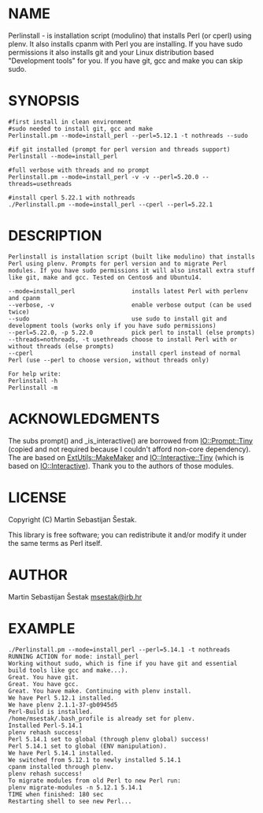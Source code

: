 # NAME

Perlinstall - is installation script (modulino) that installs Perl (or cperl) using plenv. It also installs cpanm with Perl you are installing. If you have sudo permissions it also installs git and your Linux distribution based "Development tools" for you. If you have git, gcc and make you can skip sudo.

# SYNOPSIS

    #first install in clean environment
    #sudo needed to install git, gcc and make
    Perlinstall.pm --mode=install_perl --perl=5.12.1 -t nothreads --sudo

    #if git installed (prompt for perl version and threads support)
    Perlinstall --mode=install_perl

    #full verbose with threads and no prompt
    Perlinstall.pm --mode=install_perl -v -v --perl=5.20.0 --threads=usethreads

    #install cperl 5.22.1 with nothreads
    ./Perlinstall.pm --mode=install_perl --cperl --perl=5.22.1

# DESCRIPTION

    Perlinstall is installation script (built like modulino) that installs Perl using plenv. Prompts for perl version and to migrate Perl modules. If you have sudo permissions it will also install extra stuff like git, make and gcc. Tested on Centos6 and Ubuntu14.

    --mode=install_perl                installs latest Perl with perlenv and cpanm
    --verbose, -v                      enable verbose output (can be used twice)
    --sudo                             use sudo to install git and development tools (works only if you have sudo permissions)
    --perl=5.22.0, -p 5.22.0           pick perl to install (else prompts)
    --threads=nothreads, -t usethreads choose to install Perl with or without threads (else prompts)
    --cperl                            install cperl instead of normal Perl (use --perl to choose version, without threads only) 

    For help write:
    Perlinstall -h
    Perlinstall -m

# ACKNOWLEDGMENTS

The subs prompt() and \_is\_interactive() are borrowed from [IO::Prompt::Tiny](https://metacpan.org/pod/IO::Prompt::Tiny) (copied and not required because I couldn't afford non-core dependency). The are based on [ExtUtils::MakeMaker](https://metacpan.org/pod/ExtUtils::MakeMaker) and [IO::Interactive::Tiny](https://metacpan.org/pod/IO::Interactive::Tiny) (which is based on [IO::Interactive](https://metacpan.org/pod/IO::Interactive)). Thank you to the authors of those modules.

# LICENSE

Copyright (C) Martin Sebastijan Šestak.

This library is free software; you can redistribute it and/or modify
it under the same terms as Perl itself.

# AUTHOR

Martin Sebastijan Šestak <msestak@irb.hr>

# EXAMPLE

    ./Perlinstall.pm --mode=install_perl --perl=5.14.1 -t nothreads
    RUNNING ACTION for mode: install_perl
    Working without sudo, which is fine if you have git and essential build tools like gcc and make...).
    Great. You have git.
    Great. You have gcc.
    Great. You have make. Continuing with plenv install.
    We have Perl 5.12.1 installed.
    We have plenv 2.1.1-37-gb0945d5
    Perl-Build is installed.
    /home/msestak/.bash_profile is already set for plenv.
    Installed Perl-5.14.1
    plenv rehash success!
    Perl 5.14.1 set to global (through plenv global) success!
    Perl 5.14.1 set to global (ENV manipulation).
    We have Perl 5.14.1 installed.
    We switched from 5.12.1 to newly installed 5.14.1
    cpanm installed through plenv.
    plenv rehash success!
    To migrate modules from old Perl to new Perl run:
    plenv migrate-modules -n 5.12.1 5.14.1
    TIME when finished: 180 sec
    Restarting shell to see new Perl...
    
